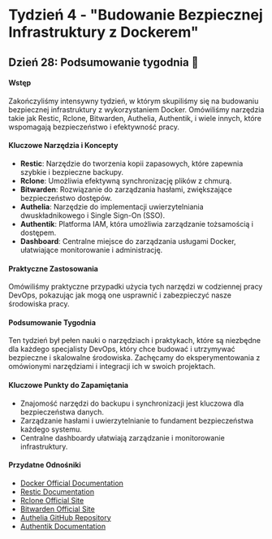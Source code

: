# Tydzień 4 - "Budowanie Bezpiecznej Infrastruktury z Dockerem"

## Dzień 28: Podsumowanie tygodnia 🔄

#### Wstęp
Zakończyliśmy intensywny tydzień, w którym skupiliśmy się na budowaniu bezpiecznej infrastruktury z wykorzystaniem Docker. Omówiliśmy narzędzia takie jak Restic, Rclone, Bitwarden, Authelia, Authentik, i wiele innych, które wspomagają bezpieczeństwo i efektywność pracy.

#### Kluczowe Narzędzia i Koncepty
- **Restic**: Narzędzie do tworzenia kopii zapasowych, które zapewnia szybkie i bezpieczne backupy.
- **Rclone**: Umożliwia efektywną synchronizację plików z chmurą.
- **Bitwarden**: Rozwiązanie do zarządzania hasłami, zwiększające bezpieczeństwo dostępów.
- **Authelia**: Narzędzie do implementacji uwierzytelniania dwuskładnikowego i Single Sign-On (SSO).
- **Authentik**: Platforma IAM, która umożliwia zarządzanie tożsamością i dostępem.
- **Dashboard**: Centralne miejsce do zarządzania usługami Docker, ułatwiające monitorowanie i administrację.

#### Praktyczne Zastosowania
Omówiliśmy praktyczne przypadki użycia tych narzędzi w codziennej pracy DevOps, pokazując jak mogą one usprawnić i zabezpieczyć nasze środowiska pracy.

#### Podsumowanie Tygodnia
Ten tydzień był pełen nauki o narzędziach i praktykach, które są niezbędne dla każdego specjalisty DevOps, który chce budować i utrzymywać bezpieczne i skalowalne środowiska. Zachęcamy do eksperymentowania z omówionymi narzędziami i integracji ich w swoich projektach.

#### Kluczowe Punkty do Zapamiętania
- Znajomość narzędzi do backupu i synchronizacji jest kluczowa dla bezpieczeństwa danych.
- Zarządzanie hasłami i uwierzytelnianie to fundament bezpieczeństwa każdego systemu.
- Centralne dashboardy ułatwiają zarządzanie i monitorowanie infrastruktury.

#### Przydatne Odnośniki
- [Docker Official Documentation](https://docs.docker.com/)
- [Restic Documentation](https://restic.readthedocs.io/en/latest/)
- [Rclone Official Site](https://rclone.org/)
- [Bitwarden Official Site](https://bitwarden.com/)
- [Authelia GitHub Repository](https://github.com/authelia/authelia)
- [Authentik Documentation](https://goauthentik.io/docs/)
